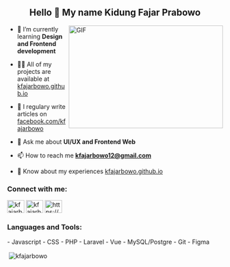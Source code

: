 <h2 align="center">Hello 👋 My name Kidung Fajar Prabowo</h2>

<img align="right" width="360" height="240" alt="GIF" src="https://i.pinimg.com/originals/e4/26/70/e426702edf874b181aced1e2fa5c6cde.gif" />

- 🌱 I’m currently learning **Design and Frontend development**

- 👨‍💻 All of my projects are available at [kfajarbowo.github.io](https://kfajarbowo.github.io/)

- 📝 I regulary write articles on [facebook.com/kfajarbowo](https://web.facebook.com/kfajarbowo)

- 💬 Ask me about **UI/UX and Frontend Web**

- 📫 How to reach me **kfajarbowo12@gmail.com**

- 📄 Know about my experiences [kfajarbowo.github.io](https://kfajarbowo.github.io/)

<h3 align="left">Connect with me:</h3>
<p align="left">
<a href="https://linkedin.com/in/kfajarbowo" target="blank"><img align="center" src="https://cdn.jsdelivr.net/npm/simple-icons@3.0.1/icons/linkedin.svg" alt="kfajarbowo" height="30" width="40" /></a>
<a href="https://fb.com/kfajarbowo" target="blank"><img align="center" src="https://cdn.jsdelivr.net/npm/simple-icons@3.0.1/icons/facebook.svg" alt="kfajarbowo" height="30" width="40" /></a>
<a href="https://dribbble.com/https://dribbble.com/kfajarbowo" target="blank"><img align="center" src="https://cdn.jsdelivr.net/npm/simple-icons@3.0.1/icons/dribbble.svg" alt="https://dribbble.com/kfajarbowo" height="30" width="40" /></a>
</p>

<h3 align="left">Languages and Tools:</h3>
<p align="left">
- Javascript
- CSS
- PHP
- Laravel
- Vue
- MySQL/Postgre
- Git
- Figma
</p>

<p>&nbsp;<img align="center" src="https://github-readme-stats.vercel.app/api?username=kfajarbowo&show_icons=true&locale=en" alt="kfajarbowo" /></p>
